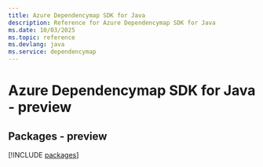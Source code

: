 ```yaml
---
title: Azure Dependencymap SDK for Java
description: Reference for Azure Dependencymap SDK for Java
ms.date: 10/03/2025
ms.topic: reference
ms.devlang: java
ms.service: dependencymap
---
```

# Azure Dependencymap SDK for Java - preview
## Packages - preview
[!INCLUDE [packages](dependencymap-index.md)]